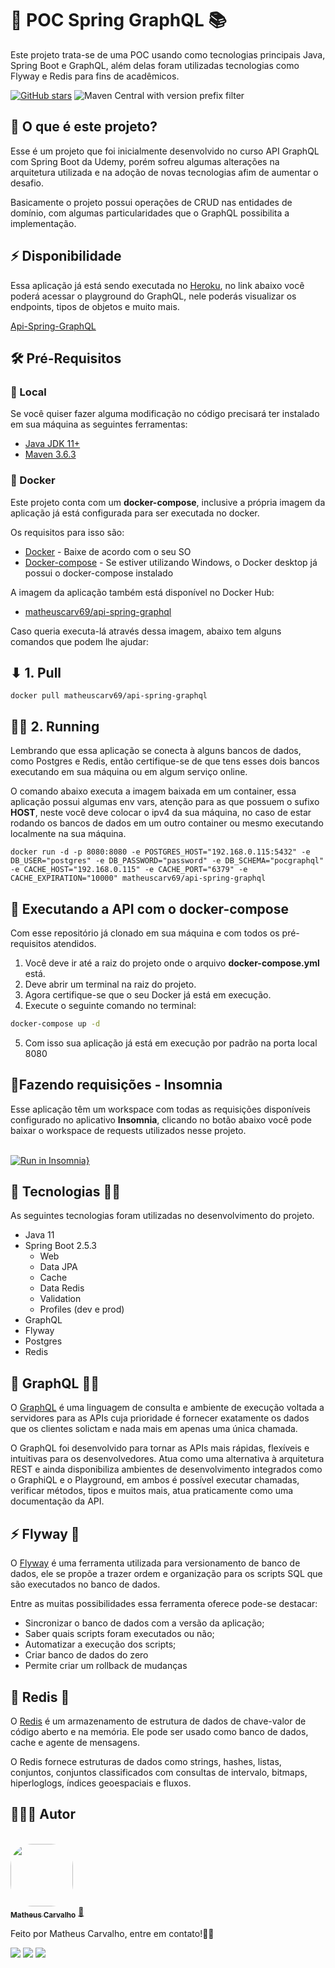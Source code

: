 # 🚀 POC Spring GraphQL 📚

Este projeto trata-se de uma POC usando como tecnologias principais Java, Spring Boot e GraphQL, além delas foram utilizadas tecnologias como Flyway e Redis para fins de acadêmicos.

[![GitHub stars](https://img.shields.io/github/stars/matheuscarv69/poc-spring-graphql?color=7159)](https://github.com/matheuscarv69/orange-talents-05-template-proposta/stargazers)
![Maven Central with version prefix filter](https://img.shields.io/maven-central/v/org.apache.maven/apache-maven/3.6.3?color=7159)

## 🤔 O que é este projeto?

Esse é um projeto que foi inicialmente desenvolvido no curso API GraphQL com Spring Boot da Udemy, porém sofreu algumas alterações na arquitetura utilizada e na adoção de novas tecnologias afim de aumentar o desafio.

Basicamente o projeto possui operações de CRUD nas entidades de domínio, com algumas particularidades que o GraphQL possibilita a implementação.

## ⚡ Disponibilidade 

Essa aplicação já está sendo executada no [Heroku](https://www.heroku.com/), no link abaixo você poderá acessar o playground do GraphQL, nele poderás visualizar os endpoints, tipos de objetos e muito mais.

[Api-Spring-GraphQL](https://poc-spring-graphql.herokuapp.com/playground)

## 🛠 Pré-Requisitos

### 📍 Local

Se você quiser fazer alguma modificação no código precisará ter instalado em sua máquina as seguintes ferramentas:

- [Java JDK 11+](https://www.oracle.com/br/java/technologies/javase-jdk11-downloads.html)
- [Maven 3.6.3](https://maven.apache.org/download.cgi)

### 🐳 Docker

Este projeto conta com um **docker-compose**, inclusive a própria imagem da aplicação já está configurada para ser
executada no docker. 

Os requisitos para isso são:

- [Docker](https://www.docker.com/products/docker-desktop) - Baixe de acordo com o seu SO
- [Docker-compose](https://docs.docker.com/compose/install/) - Se estiver utilizando Windows, o Docker desktop já possui o docker-compose instalado

A imagem da aplicação também está disponível no Docker Hub:

- [matheuscarv69/api-spring-graphql](https://hub.docker.com/r/matheuscarv69/api-spring-graphql)

Caso queria executa-lá através dessa imagem, abaixo tem alguns comandos que podem lhe ajudar:

## ⬇ 1. Pull

```shell
docker pull matheuscarv69/api-spring-graphql
```
## 🏃‍♂️ 2. Running

Lembrando que essa aplicação se conecta  à alguns bancos de dados, como Postgres e Redis, então certifique-se de que tens esses dois bancos executando em sua máquina ou em algum serviço online.

O comando abaixo executa a imagem baixada em um container, essa aplicação possui algumas env vars, atenção para as que possuem o sufixo **HOST**, neste você deve colocar o ipv4 da sua máquina, no caso de estar rodando os bancos de dados em um outro container ou mesmo executando localmente na sua máquina.

```shell
docker run -d -p 8080:8080 -e POSTGRES_HOST="192.168.0.115:5432" -e DB_USER="postgres" -e DB_PASSWORD="password" -e DB_SCHEMA="pocgraphql" -e CACHE_HOST="192.168.0.115" -e CACHE_PORT="6379" -e CACHE_EXPIRATION="10000" matheuscarv69/api-spring-graphql
```

## 🎲 Executando a API com o docker-compose
Com esse repositório já clonado em sua máquina e com todos os pré-requisitos atendidos.

1. Você deve ir até a raiz do projeto onde o arquivo **docker-compose.yml** está.
2. Deve abrir um terminal na raiz do projeto.
3. Agora certifique-se que o seu Docker já está em execução.
4. Execute o seguinte comando no terminal:

```bash
docker-compose up -d
```

5. Com isso sua aplicação já está em execução por padrão na porta local 8080

## 📝Fazendo requisições - Insomnia

Esse aplicação têm um workspace com todas as requisições disponíveis configurado no aplicativo **Insomnia**, clicando no botão abaixo você pode
baixar o workspace de requests utilizados nesse projeto.
<br/>
<br/>

[![Run in Insomnia}](https://insomnia.rest/images/run.svg)](https://insomnia.rest/run/?label=api-spring-grapqhl&uri=https%3A%2F%2Fgist.githubusercontent.com%2Fmatheuscarv69%2Fdd13fc73f1e421e4317e1e600a7227ac%2Fraw%2Ff642240c237a35f1170a190f3831abc891eb4fa4%2Fapi-spring-graphql%252520-%252520requests)

## 🚀 Tecnologias 👩‍🚀

As seguintes tecnologias foram utilizadas no desenvolvimento do projeto.

- Java 11
- Spring Boot 2.5.3
    - Web
    - Data JPA
    - Cache
    - Data Redis
    - Validation
    - Profiles (dev e prod)
- GraphQL
- Flyway
- Postgres
- Redis

## 🚀 GraphQL 👩‍🚀

O [GraphQL](https://graphql.org/learn/) é uma linguagem de consulta e ambiente de execução voltada a servidores para as APIs cuja prioridade é fornecer exatamente os dados que os clientes solictam e nada mais em apenas uma única chamada.

O GraphQL foi desenvolvido para tornar as APIs mais rápidas, flexíveis e intuitivas para os desenvolvedores. Atua como uma alternativa à arquitetura REST e ainda disponibiliza ambientes de desenvolvimento integrados como o GraphiQL e o Playground, em ambos é possível executar chamadas, verificar métodos, tipos e muitos mais, atua praticamente como uma documentação da API.

## ⚡ Flyway 👾
O [Flyway](https://flywaydb.org/) é uma ferramenta utilizada para versionamento de banco de dados, ele se propõe a trazer ordem e organização para os scripts SQL que são executados no banco de dados.

Entre as muitas possibilidades essa ferramenta oferece pode-se destacar:

- Sincronizar o banco de dados com a versão da aplicação;
- Saber quais scripts foram executados ou não;
- Automatizar a execução dos scripts;
- Criar banco de dados do zero
- Permite criar um rollback de mudanças

## 🎲 Redis 👾
O [Redis](https://redis.io/) é um armazenamento de estrutura de dados de chave-valor de código aberto e na memória. Ele pode ser usado como banco de dados, cache e agente de mensagens.

O Redis fornece estruturas de dados como strings, hashes, listas, conjuntos, conjuntos classificados com consultas de intervalo, bitmaps, hiperloglogs, índices geoespaciais e fluxos.

## 👨🏻‍💻 Autor

<br>
<a href="https://github.com/matheuscarv69">
 <img style="border-radius: 35%;" src="https://avatars1.githubusercontent.com/u/55814214?s=460&u=ffb1e928527a55f53df6e0d323c2fd7ba92fe0c3&v=4" width="100px;" alt=""/>
 <br />
 <sub><b>Matheus Carvalho</b></sub></a> <a href="https://github.com/matheuscarv69" title="Matheus Carvalho">🚀</a>

Feito por Matheus Carvalho, entre em contato!✌🏻
 <p align="left">
    <a href="mailto:matheus9126@gmail.com" alt="Gmail" target="_blank">
      <img src="https://img.shields.io/badge/Gmail-D14836?style=for-the-badge&logo=gmail&logoColor=white&link=mailto:matheus9126@gmail.com"/></a>
    <a href="https://www.linkedin.com/in/matheus-carvalho69/" alt="Linkedin" target="_blank">
        <img src="https://img.shields.io/badge/LinkedIn-0077B5?style=for-the-badge&logo=linkedin&logoColor=white&link=https://www.linkedin.com/in/matheus-carvalho69/"/></a>  
    <a href="https://www.instagram.com/_mmcarvalho/" alt="Instagram" target="_blank">
      <img src="https://img.shields.io/badge/Instagram-E4405F?style=for-the-badge&logo=instagram&logoColor=white&link=https://www.instagram.com/_mmcarvalho/"/></a>  
  </p>

